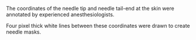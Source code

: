 The coordinates of the needle tip and needle tail-end at the skin were annotated by experienced anesthesiologists. 

Four pixel thick white lines between these coordinates were drawn to create needle masks.
